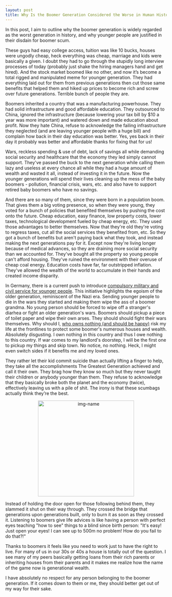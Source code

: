 ```yaml
---
layout: post
title: Why Is the Boomer Generation Considered the Worse in Human History?
---
```



In this post, I aim to outline why the boomer generation is widely regarded as the worst generation in history, and why younger people are justified in their disdain for boomer scum.

These guys had easy college access, tuition was like 10 bucks, houses were ungodly cheap, heck everything was cheap, marriage and kids were basically a given. I doubt they had to go through the stupidly long interview processes of today (probably just shake the hiring managers hand and get hired). And the stock market boomed like no other, and now it’s become a total rigged and manipulated meme for younger generation. They had everything laid out for them from previous generations then cut those same benefits that helped them and hiked up prices to become rich and screw over future generations. Terrible bunch of people they are.

Boomers inherited a country that was a manufacturing powerhouse. They had solid infrastructure and good affordable education. They outsourced to China, ignored the infrastructure (because lowering your tax bill by $10 a year was more important) and watered down and made education about profit. Now they hate China, refuse to acknowledge the failing infrastructure they neglected (and are leaving younger people with a huge bill) and complain how back in their day education was better. Yes, yes back in their day it probably was better and affordable thanks for fixing that for us!

Wars, reckless spending & use of debt, lack of savings all while demanding social security and healthcare that the economy they led simply cannot support. They've passed the buck to the next generation while calling them lazy and useless at every chance all while they had a huge amount of wealth and wasted it all, instead of investing it in the future. Now the younger generations will spend their lives cleaning up the mess of the baby boomers - pollution, financial crisis, wars, etc. and also have to support retired baby boomers who have no savings.

And there are so many of them, since they were born in a population boom. That gives them a big voting presence, so when they were young, they voted for a bunch of policies that benefited themselves by pushing the cost onto the future. Cheap education, easy finance, low property costs, lower taxes, technological development fueled by cheap energy, etc. They used those advantages to better themselves. Now that they're old they're voting to regress taxes, cut all the social services they benefited from, etc. So they got a bunch of benefits but aren't paying back what they took, and instead making the next generations pay for it. Except now they're living longer because of medical advances, so they are draining more social security than we accounted for. They've bought all the property so young people can't afford housing. They've ruined the environment with their overuse of cheap coal energy. Education costs have far, far outstripped inflation. They've allowed the wealth of the world to accumulate in their hands and created income disparity.

In Germany, there is a current push to introduce [compulsory military and civil service for younger people](https://www.politico.eu/article/german-fear-moscow-prepare-war-paperwork-boris-pistorius-recruitment/). This initiative highlights the egoism of the older generation, reminiscent of the Nazi era. Sending younger people to die in the wars they started and making them wipe the ass of a boomer grandma. No young person should be forced to wipe off a stranger's diarhea or fight an older generation's wars. Boomers should pickup a piece of toilet paper and wipe their own arses. They should should fight their wars themselves. Why should I, [who owns nothing (and should be happy)](https://en.wikipedia.org/wiki/You%27ll_own_nothing_and_be_happy) risk my life at the frontlines to protect some boomer's numerous houses and wealth. Absolutely disgusting. I own nothing in this country and thus I owe nothing to this country. If war comes to my landlord's doorstep, I will be the first one to pickup my things and skip town. No notice, no nothing. Heck, I might even switch sides if it benefits me and my loved ones.

They rather let their kid commit suicide than actually lifting a finger to help, they take all the accomplishments The Greatest Generation achieved and call it their own. They brag how they know so much but they never taught their children or anybody younger than them. They refuse to acknowledge that they basically broke both the planet and the economy (twice), effectively leaving us with a pile of shit. The irony is that these scumbags actually think they’re the best.

<p style="text-align: center;">
  <img alt="img-name" src="{{ site.baseurl }}/images/old-economy-steve.png" width="300">
  <br>
    <em></em>
</p>

Instead of holding the door open for those following behind them, they slammed it shut on their way through. They crossed the bridge that generations upon generations built, only to burn it as soon as they crossed it. Listening to boomers give life advices is like having a person with perfect eyes teaching "how to see" things to a blind since birth person: "It's easy! Just open your eyes! I can see up to 500m no problem! How do you fail to do that?!"

Thanks to boomers it feels like you need to work just to have the right to live. For many of us in our 30s or 40s a house is totally out of the question. I see many of my peers basically getting loans from their rich parents or inheriting houses from their parents and it makes me realize how the name of the game now is generational wealth.

I have absolutely no respect for any person belonging to the boomer generation. If it comes down to them or me, they should better get out of my way for their sake.